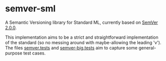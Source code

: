 semver-sml
==========

A Semantic Versioning library for Standard ML, currently based on
[SemVer 2.0.0](http://semver.org/spec/v2.0.0.html). 

This implementation aims to be a strict and straightforward
implementation of the standard (so no messing around with
maybe-allowing the leading 'v'). The files
[semver.tests](blob/master/semver.tests) and
[semver-big.tests](blob/master/semver-big.tests) aim to capture some
general-purpose test cases.


